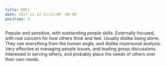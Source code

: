```yaml
---
title: ENFJ
date: 2017-11-13 21:23:00 -06:00
position: 0
---
```


Popular and sensitive, with outstanding people skills. Externally focused, with real concern for how others think and feel. Usually dislike being alone. They see everything from the human angle, and dislike impersonal analysis. Very effective at managing people issues, and leading group discussions. Interested in serving others, and probably place the needs of others over their own needs.